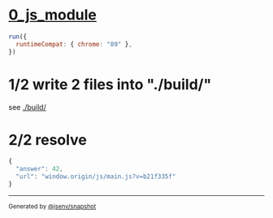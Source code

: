 # [0_js_module](../../script_type_module.test.mjs#L26)

```js
run({
  runtimeCompat: { chrome: "89" },
})
```

# 1/2 write 2 files into "./build/"

see [./build/](./build/)

# 2/2 resolve

```js
{
  "answer": 42,
  "url": "window.origin/js/main.js?v=b21f335f"
}
```

---

<sub>
  Generated by <a href="https://github.com/jsenv/core/tree/main/packages/tooling/snapshot">@jsenv/snapshot</a>
</sub>
